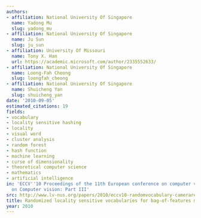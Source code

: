 ```yaml
---
authors:
- affiliation: National University Of Singapore
  name: Yadong Mu
  slug: yadong_mu
- affiliation: National University Of Singapore
  name: Ju Sun
  slug: ju_sun
- affiliation: University Of Missouri
  name: Tony X. Han
  url: https://academic.microsoft.com/author/2335552633/
- affiliation: National University Of Singapore
  name: Loong-Fah Cheong
  slug: loongfah_cheong
- affiliation: National University Of Singapore
  name: Shuicheng Yan
  slug: shuicheng_yan
date: '2010-09-05'
estimated_citations: 19
fields:
- vocabulary
- locality sensitive hashing
- locality
- visual word
- cluster analysis
- random forest
- hash function
- machine learning
- curse of dimensionality
- theoretical computer science
- mathematics
- artificial intelligence
in: 'ECCV''10 Proceedings of the 11th European conference on computer vision conference
  on Computer vision: Part III'
src: http://www.lv-nus.org/papers/2010/eccv10-randomvocabulary-cameraready.pdf
title: Randomized locality sensitive vocabularies for bag-of-features model
year: 2010
---
```

